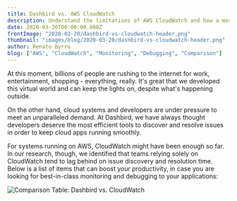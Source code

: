 ```yaml
---
title: Dashbird vs. AWS CloudWatch
description: Understand the limitations of AWS CloudWatch and how a more advanced tool can boost productivity and improve quality
date: 2020-03-20T00:00:00.000Z
frontImage: "2020-03-20/dashbird-vs-cloudwatch-header.png"
thumbnail: "images/blog/2020-03-20/dashbird-vs-cloudwatch-header.png"
author: Renato Byrro
blog: ["AWS", "CloudWatch", "Monitoring", "Debugging", "Comparison"]
---
```


At this moment, billions of people are rushing to the internet for work, entertainment, shopping - everything, really. It's great that we developed this virtual world and can keep the lights on, despite what's happening outside.

On the other hand, cloud systems and developers are under pressure to meet an unparalleled demand. At Dashbird, we have always thought developers deserve the most efficient tools to discover and resolve issues in order to keep cloud apps running smoothly.

For systems running on AWS, CloudWatch might have been enough so far. In our research, though, we identified that teams relying solely on CloudWatch tend to lag behind on issue discovery and resolution time. Below is a list of items that can boost your productivity, in case you are looking for best-in-class monitoring and debugging to your applications:

![Comparison Table: Dashbird vs. CloudWatch](/images/blog/2020-03-20/dashbird-vs-cloudwatch-comparison-table.png)

